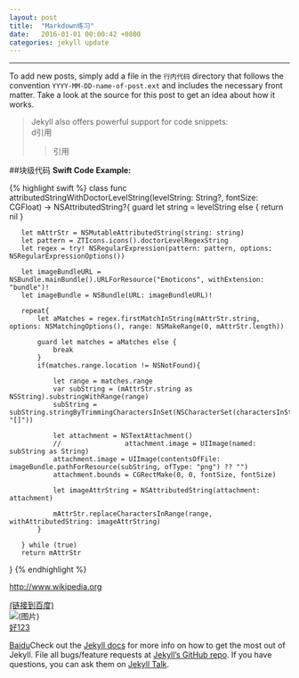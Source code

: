 ```yaml
---
layout: post
title:  "Markdown练习"
date:   2016-01-01 00:00:42 +0800
categories: jekyll update
---
```

---

To add new posts, simply add a file in the `行内代码` directory that follows the convention `YYYY-MM-DD-name-of-post.ext` and includes the necessary front matter. Take a look at the source for this post to get an idea about how it works.

>Jekyll also offers powerful support for code snippets:  
>d引用
>>引用

##块级代码
**Swift Code Example:**

{% highlight swift %}
class func attributedStringWithDoctorLevelString(levelString: String?, fontSize: CGFloat) -> NSAttributedString?{
       guard let string = levelString else {
           return nil
       }

       let mAttrStr = NSMutableAttributedString(string: string)
       let pattern = ZTIcons.icons().doctorLevelRegexString
       let regex = try! NSRegularExpression(pattern: pattern, options: NSRegularExpressionOptions())

       let imageBundleURL = NSBundle.mainBundle().URLForResource("Emoticons", withExtension: "bundle")!
       let imageBundle = NSBundle(URL: imageBundleURL)!

       repeat{
           let aMatches = regex.firstMatchInString(mAttrStr.string, options: NSMatchingOptions(), range: NSMakeRange(0, mAttrStr.length))

           guard let matches = aMatches else {
               break
           }
           if(matches.range.location != NSNotFound){

               let range = matches.range
               var subString = (mAttrStr.string as NSString).substringWithRange(range)
               subString = subString.stringByTrimmingCharactersInSet(NSCharacterSet(charactersInString: "[]"))

               let attachment = NSTextAttachment()
               //                attachment.image = UIImage(named: subString as String)
               attachment.image = UIImage(contentsOfFile: imageBundle.pathForResource(subString, ofType: "png") ?? "")
               attachment.bounds = CGRectMake(0, 0, fontSize, fontSize)

               let imageAttrString = NSAttributedString(attachment: attachment)

               mAttrStr.replaceCharactersInRange(range, withAttributedString: imageAttrString)
           }

       } while (true)
       return mAttrStr
   }
 {% endhighlight %}

<http://www.wikipedia.org>

[(链接到百度)](http://www.baidu.com/ "Baidu")  
![(图片)](https://ss0.bdstatic.com/5aV1bjqh_Q23odCf/static/superman/img/logo/bd_logo1_31bdc765.png/ "Baidu")  
[好123][1]  

[Baidu]Check out the [Jekyll docs][jekyll-docs] for more info on how to get the most out of Jekyll. File all bugs/feature requests at [Jekyll’s GitHub repo][jekyll-gh]. If you have questions, you can ask them on [Jekyll Talk][jekyll-talk].

[Baidu]: http://www.baidu.com
[1]: https://www.hao123.com
[jekyll-docs]: http://jekyllrb.com/docs/home
[jekyll-gh]:   https://github.com/jekyll/jekyll
[jekyll-talk]: https://talk.jekyllrb.com/
